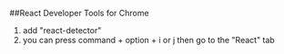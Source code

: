 ##React Developer Tools for Chrome

1. add "react-detector"
2. you can press command +  option + i or j then go to the "React" tab

##